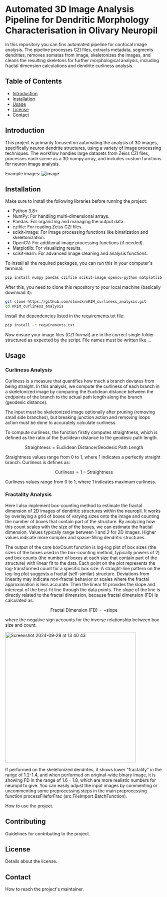 # Automated 3D Image Analysis Pipeline for Dendritic Morphology Characterisation in Olivary Neuropil 

In this repository you can fins automated pipeline for confocal image analysis. 
The pipeline processes CZI files, extracts metadata, segments dendrites, removes somatas from image, skeletonizes the images, and cleans the resulting skeletons for further morphological analysis, 
including fractal dimension calculations and dendrite curliness analysis.

## Table of Contents

- [Introduction](#introduction)
- [Installation](#installation)
- [Usage](#usage)
- [License](#license)
- [Contact](#contact)

## Introduction

This project is primarily focused on automating the analysis of 3D images, specifically neuron dendrite structures, using a variety of image processing techniques. 
The workflow handles large datasets from Zeiss CZI files, processes each scene as a 3D numpy array, and includes custom functions for neuron image analysis.

Example images: 
![image](https://github.com/user-attachments/assets/1e60087e-0b71-4684-82eb-b6ded36cc806)



## Installation

Make sure to install the following libraries before running the project:
-	Python 3.8+
- NumPy: For handling multi-dimensional arrays.
-	Pandas: For organizing and managing the output data.
-	czifile: For reading Zeiss CZI files.
-	scikit-image: For image processing functions like binarization and skeletonization.
-	OpenCV: For additional image processing functions (if needed).
-	Matplotlib: For visualizing results.
-	scikit-learn: For advanced image cleaning and analysis functions.

To install all the required packages, you can run this in your computer's terminal:

```bash
pip install numpy pandas czifile scikit-image opencv-python matplotlib scikit-learn
```
After this, you need to clone this repository to your local machine (basically download it):

```bash
git clone https://github.com/slmvsk/nRIM_curliness_analysis.git
cd nRIM_curliness_analysis
```
Install the dependencies listed in the requirements.txt file:

```bash
pip install -r requirements.txt
```

Now ensure your image files (CZI format) are in the correct single folder structured as expected by the script. File names must be written like ...


## Usage

### Curliness Analysis 

Curliness is a measure that quantifies how much a branch deviates from being straight. In this analysis, we compute the curliness of each branch in a skeletonized image by comparing the Euclidean distance between the endpoints of the branch to the actual path length along the branch (geodesic distance). 

The input must be skeletonized image optionally after pruning (removing small side branches), but breaking junction action and removing loops action must be done to accurately calculate curliness. 

To compute curliness, the function firstly computes straightness, which is defined as the ratio of the Euclidean distance to the geodesic path length.

$$
\text{Straightness} = \text{Euclidean Distance}/\text{Geodesic Path Length} 
$$

Straightness values range from 0 to 1, where 1 indicates a perfectly straight branch. 
Curliness is defines as: 

$$
\text{Curliness} = 1 - \text{Straightness}
$$

Curliness values range from 0 to 1, where 1 indicates maximum curliness. 




### Fractality Analysis 

Here I also implement box-counting method to estimate the fractal dimension of 2D images of dendritic structures within the neuropil. It works by overlaying a grid of boxes of varying sizes onto the image and counting the number of boxes that contain part of the structure. By analyzing how this count scales with the size of the boxes, we can estimate the fractal dimension. Values typically range between 1 and 2 for 2D images. Higher values indicate more complex and space-filling dendritic structures.

The output of the core boxCount function is log-log plot of box sizes (the sizes of the boxes used in the box-counting method, typically powers of 2) and box counts (the number of boxes at each size that contain part of the structure) with linear fit to the data. Each point on the plot represents the log-transformed count for a specific box size. A straight-line pattern on the log-log plot suggests a fractal (self-similar) structure. Deviations from linearity may indicate non-fractal behavior or scales where the fractal approximation is less accurate. Then the linear fit provides the slope and intercept of the best-fit line through the data points. The slope of the line is directly related to the fractal dimension, because fractal dimension (FD) is calculated as: 

$$
\text{Fractal Dimension (FD)} = -\text{slope}
$$

where the negative sign accounts for the inverse relationship between box size and count. 


<img width="417" alt="Screenshot 2024-09-29 at 13 40 43" src="https://github.com/user-attachments/assets/3d61e8e7-ca64-4912-9bb4-91e9b010ae31">



If performed on the skeletonized dendrites, it shows lower "fractality" in the range of 1.2-1.4, and when performed on original-wide binary image, it is showing FD in the range of 1.6 - 1.8, which are more realistic numbers for neuropil to give. You can easily adjust the input images by commenting or uncommenting some preprocessing steps in the main preprocessing function processFileforFrac (src.FileImport.BatchFunction). 








How to use the project.

## Contributing

Guidelines for contributing to the project.

## License

Details about the license.

## Contact

How to reach the project's maintainer.
